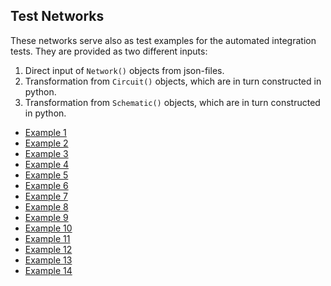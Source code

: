 ## Test Networks

These networks serve also as test examples for the automated integration tests. They are provided as two different inputs:

1. Direct input of `Network()` objects from json-files.
2. Transformation from `Circuit()` objects, which are in turn constructed in python.
3. Transformation from `Schematic()` objects, which are in turn constructed in python.

- [Example 1](simple_circuit/example_network_1_schemdraw.ipynb)
- [Example 2](simple_circuit/example_network_2_schemdraw.ipynb)
- [Example 3](simple_circuit/example_network_3_schemdraw.ipynb)
- [Example 4](simple_circuit/example_network_4_schemdraw.ipynb)
- [Example 5](simple_circuit/example_network_5_schemdraw.ipynb)
- [Example 6](simple_circuit/example_network_6_schemdraw.ipynb)
- [Example 7](simple_circuit/example_network_7_schemdraw.ipynb)
- [Example 8](simple_circuit/example_network_8_schemdraw.ipynb)
- [Example 9](simple_circuit/example_network_9_schemdraw.ipynb)
- [Example 10](simple_circuit/example_network_10_schemdraw.ipynb)
- [Example 11](simple_circuit/example_network_11_schemdraw.ipynb)
- [Example 12](simple_circuit/example_network_12_schemdraw.ipynb)
- [Example 13](simple_circuit/example_network_13_schemdraw.ipynb)
- [Example 14](simple_circuit/example_network_14_schemdraw.ipynb)